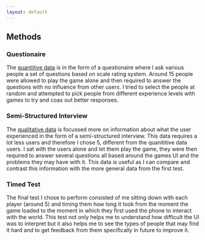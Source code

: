 ```yaml
---
layout: default
---
```

## Methods

### Questionaire
The [quantitive data](results.md) is in the form of a questionaire where I ask various people a set of questions based on scale rating system. Around 15 people were allowed to play the game alone and then required to answer the questions with no influence from other users. I tried to select the people at random and attempted to pick people from different experience levels with games to try and coax out better responses.

### Semi-Structured Interview
The [qualitative data](results.md) is focussed more on information about what the user experienced in the form of a semi-structured interview. This data requires a lot less users and therefore I chose 5, different from the quanititive data users. I sat with the users alone and let them play the game, they were then required to answer several questions all based around the games UI and the problems they may have with it. This data is useful as I can compare and contrast this information with the more general data from the first test.

### Timed Test
The final test I chose to perform consisted of me sitting down with each player (around 5) and timing them how long it took from the moment the game loaded to the moment in which they first used the phone to interact with the world. This test not only helps me to understand how difficult the UI was to interpret but it also helps me to see the types of people that may find it hard and to get feedback from them specifically in future to improve it.
